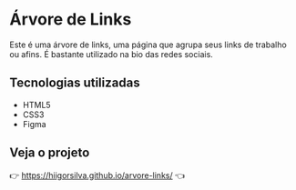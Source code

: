 # Árvore de Links

Este é uma árvore de links, uma página que agrupa seus links de trabalho ou afins. É bastante utilizado na bio das redes sociais.

## Tecnologias utilizadas

- HTML5
- CSS3
- Figma

## Veja o projeto

👉 https://hiigorsilva.github.io/arvore-links/ 👈
